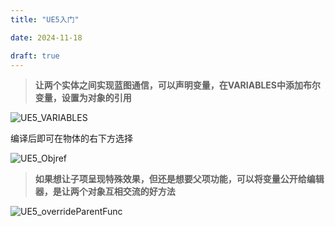 ```yaml
---
title: "UE5入门"

date: 2024-11-18

draft: true
---
```








> **让两个实体之间实现蓝图通信，可以声明变量，在VARIABLES中添加布尔变量，设置为对象的引用**

![UE5_VARIABLES](D:\hugo\GeeSite\static\images\UE5_VARIABLES.png)

编译后即可在物体的右下方选择

![UE5_Objref](D:\hugo\GeeSite\static\images\UE5_Objref.png)

> **如果想让子项呈现特殊效果，但还是想要父项功能，可以将变量公开给编辑器，是让两个对象互相交流的好方法**

![UE5_overrideParentFunc](D:\hugo\GeeSite\static\images\UE5_overrideParentFunc.png)



